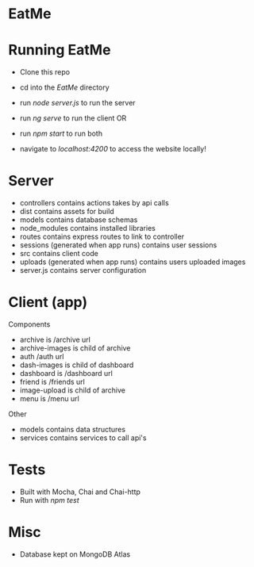
# EatMe

# Running EatMe 
- Clone this repo
- cd into the *EatMe* directory

- run *node server.js* to run the server
- run *ng serve* to run the client
OR
- run *npm start* to run both

- navigate to *localhost:4200* to access the website locally!

# Server
- controllers contains actions takes by api calls
- dist contains assets for build
- models contains database schemas
- node_modules contains installed libraries
- routes contains express routes to link to controller
- sessions (generated when app runs) contains user sessions
- src contains client code
- uploads (generated when app runs) contains users uploaded images
- server.js contains server configuration

# Client (app)
Components
- archive is /archive url
- archive-images is child of archive
- auth /auth url
- dash-images is child of dashboard
- dashboard is /dashboard url
- friend is /friends url
- image-upload is child of archive
- menu is /menu url

Other
- models contains data structures
- services contains services to call api's

# Tests
- Built with Mocha, Chai and Chai-http
- Run with *npm test*

# Misc
- Database kept on MongoDB Atlas



